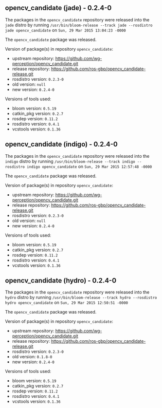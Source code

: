 ## opencv_candidate (jade) - 0.2.4-0

The packages in the `opencv_candidate` repository were released into the `jade` distro by running `/usr/bin/bloom-release --track jade --rosdistro jade opencv_candidate` on `Sun, 29 Mar 2015 13:04:23 -0000`

The `opencv_candidate` package was released.

Version of package(s) in repository `opencv_candidate`:
- upstream repository: https://github.com/wg-perception/opencv_candidate.git
- release repository: https://github.com/ros-gbp/opencv_candidate-release.git
- rosdistro version: `0.2.3-0`
- old version: `null`
- new version: `0.2.4-0`

Versions of tools used:
- bloom version: `0.5.19`
- catkin_pkg version: `0.2.7`
- rosdep version: `0.11.2`
- rosdistro version: `0.4.1`
- vcstools version: `0.1.36`


## opencv_candidate (indigo) - 0.2.4-0

The packages in the `opencv_candidate` repository were released into the `indigo` distro by running `/usr/bin/bloom-release --track indigo --rosdistro indigo opencv_candidate` on `Sun, 29 Mar 2015 12:57:48 -0000`

The `opencv_candidate` package was released.

Version of package(s) in repository `opencv_candidate`:
- upstream repository: https://github.com/wg-perception/opencv_candidate.git
- release repository: https://github.com/ros-gbp/opencv_candidate-release.git
- rosdistro version: `0.2.3-0`
- old version: `null`
- new version: `0.2.4-0`

Versions of tools used:
- bloom version: `0.5.19`
- catkin_pkg version: `0.2.7`
- rosdep version: `0.11.2`
- rosdistro version: `0.4.1`
- vcstools version: `0.1.36`


## opencv_candidate (hydro) - 0.2.4-0

The packages in the `opencv_candidate` repository were released into the `hydro` distro by running `/usr/bin/bloom-release --track hydro --rosdistro hydro opencv_candidate` on `Sun, 29 Mar 2015 12:50:51 -0000`

The `opencv_candidate` package was released.

Version of package(s) in repository `opencv_candidate`:
- upstream repository: https://github.com/wg-perception/opencv_candidate.git
- release repository: https://github.com/ros-gbp/opencv_candidate-release.git
- rosdistro version: `0.2.3-0`
- old version: `0.1.8-0`
- new version: `0.2.4-0`

Versions of tools used:
- bloom version: `0.5.19`
- catkin_pkg version: `0.2.7`
- rosdep version: `0.11.2`
- rosdistro version: `0.4.1`
- vcstools version: `0.1.36`


